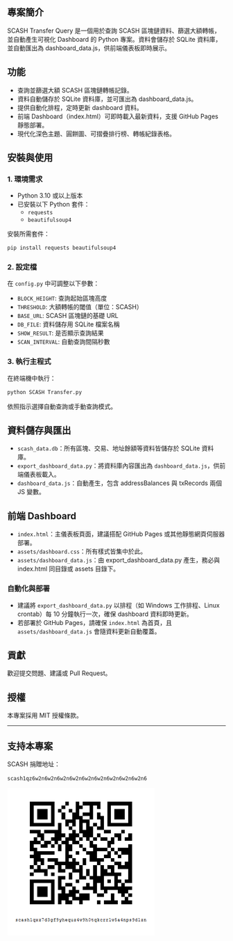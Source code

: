 ## 專案簡介

SCASH Transfer Query 是一個用於查詢 SCASH 區塊鏈資料、篩選大額轉帳，並自動產生可視化 Dashboard 的 Python 專案。資料會儲存於 SQLite 資料庫，並自動匯出為 dashboard_data.js，供前端儀表板即時展示。

## 功能

- 查詢並篩選大額 SCASH 區塊鏈轉帳記錄。
- 資料自動儲存於 SQLite 資料庫，並可匯出為 dashboard_data.js。
- 提供自動化排程，定時更新 dashboard 資料。
- 前端 Dashboard（index.html）可即時載入最新資料，支援 GitHub Pages 靜態部署。
- 現代化深色主題、圓餅圖、可摺疊排行榜、轉帳紀錄表格。

## 安裝與使用


### 1. 環境需求

- Python 3.10 或以上版本
- 已安裝以下 Python 套件：
  - `requests`
  - `beautifulsoup4`

安裝所需套件：

```bash
pip install requests beautifulsoup4
```


### 2. 設定檔

在 `config.py` 中可調整以下參數：

- `BLOCK_HEIGHT`: 查詢起始區塊高度
- `THRESHOLD`: 大額轉帳的閾值（單位：SCASH）
- `BASE_URL`: SCASH 區塊鏈的基礎 URL
- `DB_FILE`: 資料儲存用 SQLite 檔案名稱
- `SHOW_RESULT`: 是否顯示查詢結果
- `SCAN_INTERVAL`: 自動查詢間隔秒數


### 3. 執行主程式

在終端機中執行：

```bash
python SCASH Transfer.py
```

依照指示選擇自動查詢或手動查詢模式。


## 資料儲存與匯出

- `scash_data.db`：所有區塊、交易、地址餘額等資料皆儲存於 SQLite 資料庫。
- `export_dashboard_data.py`：將資料庫內容匯出為 `dashboard_data.js`，供前端儀表板載入。
- `dashboard_data.js`：自動產生，包含 addressBalances 與 txRecords 兩個 JS 變數。


## 前端 Dashboard

- `index.html`：主儀表板頁面，建議搭配 GitHub Pages 或其他靜態網頁伺服器部署。
- `assets/dashboard.css`：所有樣式皆集中於此。
- `assets/dashboard_data.js`：由 export_dashboard_data.py 產生，務必與 index.html 同目錄或 assets 目錄下。

### 自動化與部署

- 建議將 `export_dashboard_data.py` 以排程（如 Windows 工作排程、Linux crontab）每 10 分鐘執行一次，確保 dashboard 資料即時更新。
- 若部署於 GitHub Pages，請確保 `index.html` 為首頁，且 `assets/dashboard_data.js` 會隨資料更新自動覆蓋。


## 貢獻

歡迎提交問題、建議或 Pull Request。


## 授權

本專案採用 MIT 授權條款。

---

## 支持本專案

SCASH 捐贈地址：

`scash1qz6w2n6w2n6w2n6w2n6w2n6w2n6w2n6w2n6w2n6`

![SCASH 捐贈地址](assets/scash.png)

